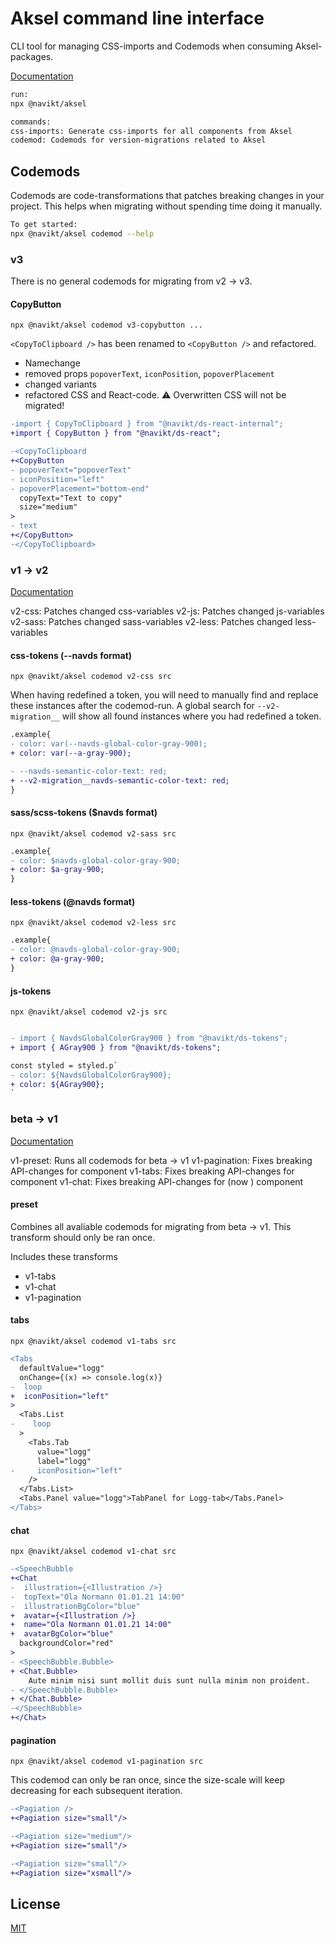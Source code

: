 # Aksel command line interface

CLI tool for managing CSS-imports and Codemods when consuming Aksel-packages.

[Documentation](https://aksel.nav.no/preview/grunnleggende/kode/kommandolinje)

```bash
run:
npx @navikt/aksel

commands:
css-imports: Generate css-imports for all components from Aksel
codemod: Codemods for version-migrations related to Aksel
```

## Codemods

Codemods are code-transformations that patches breaking changes in your project. This helps when migrating without spending time doing it manually.

```bash
To get started:
npx @navikt/aksel codemod --help
```

### v3

There is no general codemods for migrating from v2 -> v3.

#### CopyButton

`npx @navikt/aksel codemod v3-copybutton ...`

`<CopyToClipboard />` has been renamed to `<CopyButton />` and refactored.

- Namechange
- removed props `popoverText`, `iconPosition`, `popoverPlacement`
- changed variants
- refactored CSS and React-code. ⚠️ Overwritten CSS will not be migrated!

```diff
-import { CopyToClipboard } from "@navikt/ds-react-internal";
+import { CopyButton } from "@navikt/ds-react";

-<CopyToClipboard
+<CopyButton
- popoverText="popoverText"
- iconPosition="left"
- popoverPlacement="bottom-end"
  copyText="Text to copy"
  size="medium"
>
- text
+</CopyButton>
-</CopyToClipboard>

```

### v1 -> v2

[Documentation](https://aksel.nav.no/grunnleggende/kode/migrering#h76f47744d112)

v2-css: Patches changed css-variables
v2-js: Patches changed js-variables
v2-sass: Patches changed sass-variables
v2-less: Patches changed less-variables

#### css-tokens (--navds format)

`npx @navikt/aksel codemod v2-css src`

When having redefined a token, you will need to manually find and replace these instances after the codemod-run. A global search for `--v2-migration__` will show all found instances where you had redefined a token.

```diff
.example{
- color: var(--navds-global-color-gray-900);
+ color: var(--a-gray-900);

- --navds-semantic-color-text: red;
+ --v2-migration__navds-semantic-color-text: red;
}
```

#### sass/scss-tokens ($navds format)

`npx @navikt/aksel codemod v2-sass src`

```diff
.example{
- color: $navds-global-color-gray-900;
+ color: $a-gray-900;
}
```

#### less-tokens (@navds format)

`npx @navikt/aksel codemod v2-less src`

```diff
.example{
- color: @navds-global-color-gray-900;
+ color: @a-gray-900;
}
```

#### js-tokens

`npx @navikt/aksel codemod v2-js src`

```diff

- import { NavdsGlobalColorGray900 } from "@navikt/ds-tokens";
+ import { AGray900 } from "@navikt/ds-tokens";

const styled = styled.p`
- color: ${NavdsGlobalColorGray900};
+ color: ${AGray900};
`
```

### beta -> v1

[Documentation](https://aksel.nav.no/grunnleggende/kode/migrering#h50d54a5af8c1)

v1-preset: Runs all codemods for beta -> v1
v1-pagination: Fixes breaking API-changes for <Pagination /> component
v1-tabs: Fixes breaking API-changes for <Tabs /> component
v1-chat: Fixes breaking API-changes for <SpeechBubble /> (now <Chat/>) component

#### preset

Combines all avaliable codemods for migrating from beta -> v1. This transform should only be ran once.

Includes these transforms

- v1-tabs
- v1-chat
- v1-pagination

#### tabs

`npx @navikt/aksel codemod v1-tabs src`

```diff
<Tabs
  defaultValue="logg"
  onChange={(x) => console.log(x)}
-  loop
+  iconPosition="left"
>
  <Tabs.List
-    loop
  >
    <Tabs.Tab
      value="logg"
      label="logg"
-     iconPosition="left"
    />
  </Tabs.List>
  <Tabs.Panel value="logg">TabPanel for Logg-tab</Tabs.Panel>
</Tabs>
```

#### chat

`npx @navikt/aksel codemod v1-chat src`

```diff
-<SpeechBubble
+<Chat
-  illustration={<Illustration />}
-  topText="Ola Normann 01.01.21 14:00"
-  illustrationBgColor="blue"
+  avatar={<Illustration />}
+  name="Ola Normann 01.01.21 14:00"
+  avatarBgColor="blue"
  backgroundColor="red"
>
- <SpeechBubble.Bubble>
+ <Chat.Bubble>
    Aute minim nisi sunt mollit duis sunt nulla minim non proident.
- </SpeechBubble.Bubble>
+ </Chat.Bubble>
-</SpeechBubble>
+</Chat>
```

#### pagination

`npx @navikt/aksel codemod v1-pagination src`

This codemod can only be ran once, since the size-scale will keep decreasing for each subsequent iteration.

```diff
-<Pagiation />
+<Pagiation size="small"/>

-<Pagiation size="medium"/>
+<Pagiation size="small"/>

-<Pagiation size="small"/>
+<Pagiation size="xsmall"/>
```

## License

[MIT](https://github.com/navikt/aksel/blob/main/LICENCE)
